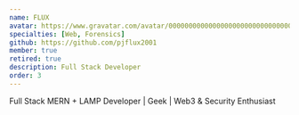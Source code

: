 ```yaml
---
name: FLUX
avatar: https://www.gravatar.com/avatar/00000000000000000000000000000003?d=identicon&s=256
specialties: [Web, Forensics]
github: https://github.com/pjflux2001
member: true
retired: true
description: Full Stack Developer
order: 3
---
```


Full Stack MERN + LAMP Developer | Geek | Web3 & Security Enthusiast
